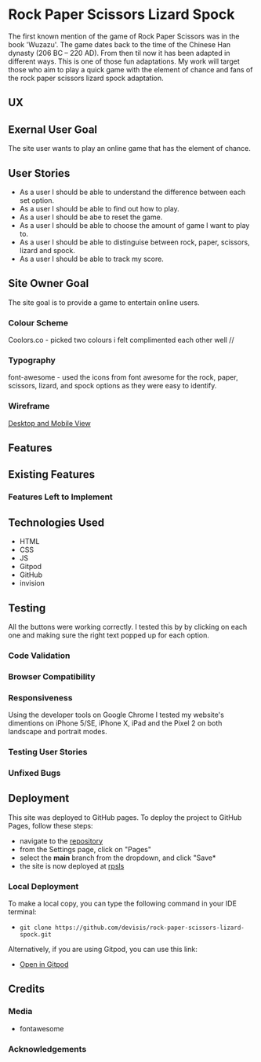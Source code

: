 # Rock Paper Scissors Lizard Spock

The first known mention of the game of Rock Paper Scissors was in the book 'Wuzazu'. The game dates back to the time of the Chinese Han dynasty (206 BC – 220 AD). From then til now it has been adapted in different ways. This is one of those fun adaptations. My work will target those who aim to play a quick game with the element of chance and fans of the rock paper scissors lizard spock adaptation.

## UX

## Exernal User Goal
The site user wants to play an online game that has the element of chance.

## User Stories
- As a user I should be able to understand the difference between each set option.
- As a user I should be able to find out how to play.
- As a user I should be abe to reset the game.
- As a user I should be able to choose the amount of game I want to play to.
- As a user I should be able to distinguise between rock, paper, scissors, lizard and spock.
- As a user I should be able to track my score.

## Site Owner Goal
The site goal is to provide a game to entertain online users.

### Colour Scheme
Coolors.co - picked two colours i felt complimented each other well // 

### Typography
font-awesome - used the icons from font awesome for the rock, paper, scissors, lizard, and spock options as they were easy to identify.

### Wireframe

[Desktop and Mobile View](https://i.imgur.com/vY4LbPr.png)

## Features 

## Existing Features

### Features Left to Implement

## Technologies Used
 - HTML
 - CSS
 - JS
 - Gitpod
 - GitHub
 - invision

## Testing 

All the buttons were working correctly. I tested this by by clicking on each one and making sure the right text popped up for each option.


### Code Validation

### Browser Compatibility

### Responsiveness

Using the developer tools on Google Chrome I tested my website's dimentions on iPhone 5/SE, iPhone X, iPad and the Pixel 2 on both landscape and portrait modes. 

### Testing User Stories

### Unfixed Bugs

## Deployment

This site was deployed to GitHub pages. To deploy the project to GitHub Pages, follow these steps:
- navigate to the [repository](https://github.com/devisis/rock-paper-scissors-lizard-spock)
- from the Settings page, click on "Pages"
- select the **main** branch from the dropdown, and click "Save*
- the site is now deployed at [rpsls](https://devisis.github.io/rock-paper-scissors-lizard-spock/)

### Local Deployment

To make a local copy, you can type the following command in your IDE terminal:
- `git clone https://github.com/devisis/rock-paper-scissors-lizard-spock.git`

Alternatively, if you are using Gitpod, you can use this link:
- [Open in Gitpod](https://gitpod.io/#https://github.com/devisis/rock-paper-scissors-lizard-spock)

## Credits

### Media

- fontawesome

### Acknowledgements